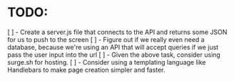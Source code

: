 # TODO:

[ ] - Create a server.js file that connects to the API and returns some JSON for us to push to the screen
[ ] - Figure out if we really even need a database, because we're using an API that will accept queries if we just pass the user input into the url
[ ] - Given the above task, consider using surge.sh for hosting. 
[ ] - Consider using a templating language like Handlebars to make page creation simpler and faster.

